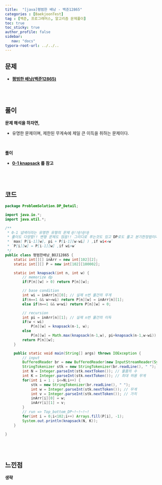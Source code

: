 ```yaml
---
title:  "[java]평범한 배낭 - 백준12865"
categories : [BaekjoonTest]
tag : [백준, 프로그래머스, 알고리즘 문제풀이]
toc: true
toc_sticky: true
author_profile: false
sidebar:
   nav: "docs"
typora-root-url: ../../..
---
```




## 문제

* **[평범한 배낭(백준12865)](https://www.acmicpc.net/problem/12865)**

<br><br>

## 풀이

**문제 해석을 하자면,**

* 유명한 문제이며, 제한된 무게속에 제일 큰 이득을 취하는 문제이다.


<br>

**풀이**

* **[0-1 knapsack](https://bh946.github.io/algorithm/(%EA%B0%9C%EB%85%90)-Dynamic_Programming(%EB%8F%99%EC%A0%81%EA%B3%84%ED%9A%8D%EB%B2%95)/#0-1-knapsackdp) 를 참고**

<br><br>

## 코드

```java
package ProblemSolution.DP_Detail;

import java.io.*;
import java.util.*;

/**
 * 0-1 냅색이라는 유명한 유형의 문제 @!!@!@!@
 * 풀이도 다양함!! 변형 문제도 많음!! 그리디로 푸는것도 있고 DP로도 풀고 분기한정법이나 등등 다양함
 * `max( P[i-1][w], pi + P[i-1][w-wi] )	,if wi<=w`
 * `P[i][w] = P[i-1][w]	,if wi>w`
 */
public class 평범한배낭_BOJ12865 {
    static int[][] inArr = new int[102][2];
    static int[][] P = new int[102][100002];

    static int knapsack(int n, int w) {
        // memorize dp
        if(P[n][w] > 0) return P[n][w];

        // base condition
        int wi = inArr[n][0]; // 실제 n번 물건의 무게
        if(n==1 && w>=wi) return P[n][w] = inArr[n][1];
        else if(n==1 && w<wi) return P[n][w] = 0;

        // recursion
        int pi = inArr[n][1]; // 실제 n번 물건의 이득
        if(w < wi)
            P[n][w] = knapsack(n-1, w);
        else
            P[n][w] = Math.max(knapsack(n-1,w), pi+knapsack(n-1,w-wi));
        return P[n][w];
    }

    public static void main(String[] args) throws IOException {
        // input
        BufferedReader br = new BufferedReader(new InputStreamReader(System.in));
        StringTokenizer stk = new StringTokenizer(br.readLine(), " ");
        int N = Integer.parseInt(stk.nextToken()); // 물품의 수
        int K = Integer.parseInt(stk.nextToken()); // 최대 허용 무게
        for(int i = 1 ; i<=N;i++) {
            stk = new StringTokenizer(br.readLine(), " ");
            int w = Integer.parseInt(stk.nextToken()); // 무게
            int v = Integer.parseInt(stk.nextToken()); // 가치
            inArr[i][0] = w;
            inArr[i][1] = v;
        }
        // run => Top_bottom_DP~!~!~!~!
        for(int i = 0;i<102;i++) Arrays.fill(P[i], -1);
        System.out.println(knapsack(N, K));
    }

}
```

<br><br>

## 느낀점

**생략**
